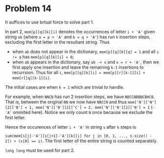 # Problem 14

It suffices to use brtual force to solve part 1.

In part 2, `mem[p][q][k][i]` denotes the occurrences of letter `i + 'A'` given string `ab` (where `a = p + 'A'` and `b = q + 'A'`) has run `k` insertion steps, excluding the first letter in the resultant string. Thus 
- when `ab` does not appear in the dictionary, `mem[p][q][k][q] = 1` and all `i != q` has `mem[p][q][k][i] = 0`;
- when `ab` appears in the dictionary, say `ab -> x` and `x = r + 'A'`, then we first apply one insertion and leave the remaining `k-1` insertions to recurrsion. Thus for all `i`, `mem[p][q][k][i] = mem[p][r][k-1][i] +  mem[r][q][k-1][i]`.

The initial cases are when `k = 1` which are trivial to handle. 

For example, when `NNCB` has run 2 insertion steps, we have `NBCCNBBBCBHCB`. That is, between the original `NN` we now have `NBCCN` and thus `mem['N']['N'][2]['B'] = 1, mem['N']['N'][2]['C'] = 2, mem['N']['N'][2]['N'] = 1` (`-'A'` ommited here). Notice we only count `N` once because we exclude the first letter.

Hence the occurences of letter `i + 'A'` in string `s` after `k` steps is

`sum(mem[s[j]-'A'][s[j+1]-'A'][k][i] for j in [0, 1, ..., s.size() - 2]) + (s[0] == i)`. The first letter of the entire string is counted separately.

`long long` must be used for part 2.